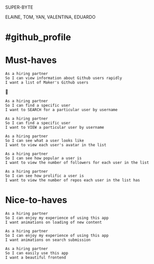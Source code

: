 SUPER-BYTE

ELAINE, TOM, YAN, VALENTINA, EDUARDO

#github_profile
================


Must-haves
==========

```
As a hiring partner
So I can view information about Github users rapidly
I want a list of Maker's Github users
```

:construction:
```
As a hiring partner
So I can find a specific user
I want to SEARCH for a particular user by username
```
```
As a hiring partner
So I can find a specific user
I want to VIEW a particular user by username
```
```
As a hiring partner
So I can see what a user looks like
I want to view each user's avatar in the list
```
```
As a hiring partner
So I can see how popular a user is
I want to view the number of followers for each user in the list
```
```
As a hiring partner
So I can see how prolific a user is
I want to view the number of repos each user in the list has
```

Nice-to-haves
=============

```
As a hiring partner
So I can enjoy my experience of using this app
I want animations on loading of new content
```
```
As a hiring partner
So I can enjoy my experience of using this app
I want animations on search submission
```
```
As a hiring partner
So I can easily use this app
I want a beautiful frontend
```
